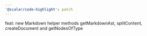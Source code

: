```yaml
---
'@scalar/code-highlight': patch
---
```


feat: new Markdown helper methods getMarkdownAst, splitContent, createDocument and getNodesOfType

